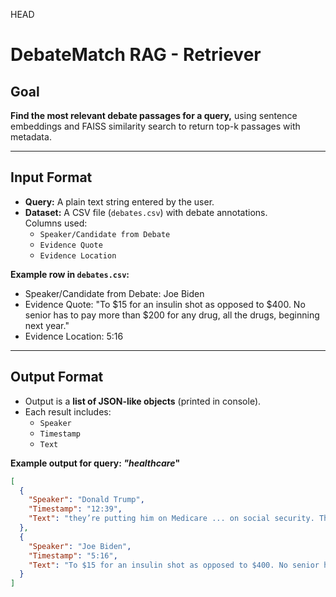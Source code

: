 HEAD
# DebateMatch RAG - Retriever

## Goal
**Find the most relevant debate passages for a query,** using sentence embeddings and FAISS similarity search to return top-k passages with metadata.

---

## Input Format
- **Query:** A plain text string entered by the user.
- **Dataset:** A CSV file (`debates.csv`) with debate annotations.  
  Columns used:
  - `Speaker/Candidate from Debate`
  - `Evidence Quote`
  - `Evidence Location`

**Example row in `debates.csv`:**
- Speaker/Candidate from Debate: Joe Biden  
- Evidence Quote: "To $15 for an insulin shot as opposed to $400. No senior has to pay more than $200 for any drug, all the drugs, beginning next year."  
- Evidence Location: 5:16  

---

## Output Format
- Output is a **list of JSON-like objects** (printed in console).  
- Each result includes:
  - `Speaker`
  - `Timestamp`
  - `Text`

**Example output for query: _"healthcare_"**
```json
[
  {
    "Speaker": "Donald Trump",
    "Timestamp": "12:39",
    "Text": "they’re putting him on Medicare ... on social security. They’re going to destroy social security"
  },
  {
    "Speaker": "Joe Biden",
    "Timestamp": "5:16",
    "Text": "To $15 for an insulin shot as opposed to $400. No senior has to pay more than $200 for any drug, all the drugs, beginning next year."
  }
]
